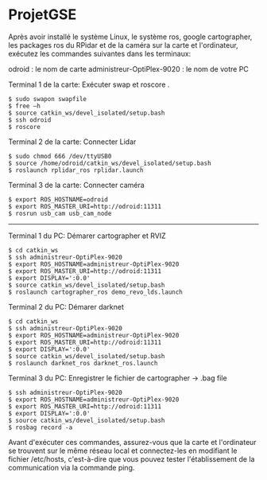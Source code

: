 # ProjetGSE

Après avoir installé le système Linux, le système ros, google cartographer, les packages ros du RPidar et de la caméra sur la carte et l'ordinateur, exécutez les commandes suivantes dans les terminaux:

odroid : le nom de carte
administreur-OptiPlex-9020 : le nom de votre PC


Terminal 1 de la carte: Exécuter swap et roscore .
    
    $ sudo swapon swapfile
    $ free –h
    $ source catkin_ws/devel_isolated/setup.bash
    $ ssh odroid
    $ roscore
    
Terminal 2 de la carte: Connecter Lidar

    $ sudo chmod 666 /dev/ttyUSB0
    $ source /home/odroid/catkin_ws/devel_isolated/setup.bash
    $ roslaunch rplidar_ros rplidar.launch
    
Terminal 3 de la carte: Connecter caméra

    $ export ROS_HOSTNAME=odroid
    $ export ROS_MASTER_URI=http://odroid:11311
    $ rosrun usb_cam usb_cam_node
---------------------------------------------------------------------

Terminal 1 du PC: Démarer cartographer et RVIZ

    $ cd catkin_ws
    $ ssh administreur-OptiPlex-9020
    $ export ROS_HOSTNAME=administreur-OptiPlex-9020
    $ export ROS_MASTER_URI=http://odroid:11311
    $ export DISPLAY=':0.0'
    $ source catkin_ws/devel_isolated/setup.bash
    $ roslaunch cartographer_ros demo_revo_lds.launch
    
Terminal 2 du PC: Démarer darknet

    $ cd catkin_ws
    $ ssh administreur-OptiPlex-9020
    $ export ROS_HOSTNAME=administreur-OptiPlex-9020
    $ export ROS_MASTER_URI=http://odroid:11311
    $ export DISPLAY=':0.0'
    $ source catkin_ws/devel_isolated/setup.bash
    $ roslaunch darknet_ros darknet_ros.launch
Terminal 3 du PC: Enregistrer le fichier de cartographer -> .bag file

    $ ssh administreur-OptiPlex-9020
    $ export ROS_HOSTNAME=administreur-OptiPlex-9020
    $ export ROS_MASTER_URI=http://odroid:11311
    $ export DISPLAY=':0.0'
    $ source catkin_ws/devel_isolated/setup.bash
    $ rosbag record -a

Avant d'exécuter ces commandes, assurez-vous que la carte et l'ordinateur se trouvent sur le même réseau local et connectez-les en modifiant le fichier /etc/hosts, c'est-à-dire que vous pouvez tester l'établissement de la communication via la commande ping.
